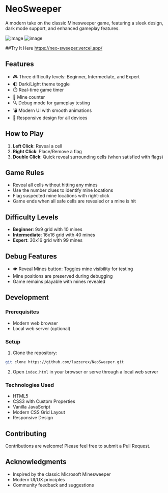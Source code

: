 # NeoSweeper

A modern take on the classic Minesweeper game, featuring a sleek design, dark mode support, and enhanced gameplay features.

![image](https://github.com/user-attachments/assets/deb854ef-f404-4303-af5b-bfc3a33bc624)
![image](https://github.com/user-attachments/assets/63032c23-50c4-4a29-9489-20f619991ec5)

##Try It Here
https://neo-sweeper.vercel.app/


## Features

- 🎮 Three difficulty levels: Beginner, Intermediate, and Expert
- 🌓 Dark/Light theme toggle
- ⏱️ Real-time game timer
- 🚩 Mine counter
- 🔍 Debug mode for gameplay testing
- 💣 Modern UI with smooth animations
- 📱 Responsive design for all devices

## How to Play

1. **Left Click**: Reveal a cell
2. **Right Click**: Place/Remove a flag
3. **Double Click**: Quick reveal surrounding cells (when satisfied with flags)

## Game Rules

- Reveal all cells without hitting any mines
- Use the number clues to identify mine locations
- Flag suspected mine locations with right-click
- Game ends when all safe cells are revealed or a mine is hit

## Difficulty Levels

- **Beginner**: 9x9 grid with 10 mines
- **Intermediate**: 16x16 grid with 40 mines
- **Expert**: 30x16 grid with 99 mines

## Debug Features

- 👁️ Reveal Mines button: Toggles mine visibility for testing
- Mine positions are preserved during debugging
- Game remains playable with mines revealed

## Development

### Prerequisites

- Modern web browser
- Local web server (optional)

### Setup

1. Clone the repository:
```bash
git clone https://github.com/lazzerex/NeoSweeper.git
```

2. Open `index.html` in your browser or serve through a local web server

### Technologies Used

- HTML5
- CSS3 with Custom Properties
- Vanilla JavaScript
- Modern CSS Grid Layout
- Responsive Design

## Contributing

Contributions are welcome! Please feel free to submit a Pull Request.

## Acknowledgments

- Inspired by the classic Microsoft Minesweeper
- Modern UI/UX principles
- Community feedback and suggestions 
